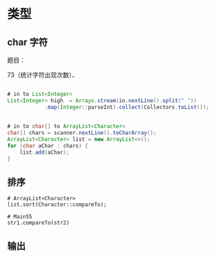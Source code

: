 # 类型

## char 字符

题目：

73（统计字符出现次数）、







```java

# in to List<Integer>
List<Integer> high  = Arrays.stream(in.nextLine().split(" "))
            .map(Integer::parseInt).collect(Collectors.toList());
            
   
# in to char[] to ArrayList<Character>   
char[] chars = scanner.nextLine().toCharArray();
ArrayList<Character> list = new ArrayList<>();
for (char aChar : chars) {
	list.add(aChar);
}
```





## 排序



```
# ArrayList<Character>
list.sort(Character::compareTo);

# Main55
str1.compareTo(str2) 
```



## 输出

```

```

